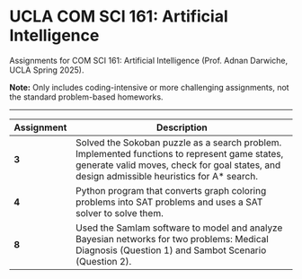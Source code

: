 # UCLA COM SCI 161: Artificial Intelligence

Assignments for COM SCI 161: Artificial Intelligence (Prof. Adnan Darwiche, UCLA Spring 2025).

**Note:** Only includes coding-intensive or more challenging assignments, not the standard problem-based homeworks.

---

| Assignment | Description |
|---|---|
| **3** | Solved the Sokoban puzzle as a search problem. Implemented functions to represent game states, generate valid moves, check for goal states, and design admissible heuristics for A* search. |
| **4** | Python program that converts graph coloring problems into SAT problems and uses a SAT solver to solve them. |
| **8** | Used the SamIam software to model and analyze Bayesian networks for two problems: Medical Diagnosis (Question 1) and Sambot Scenario (Question 2). |
